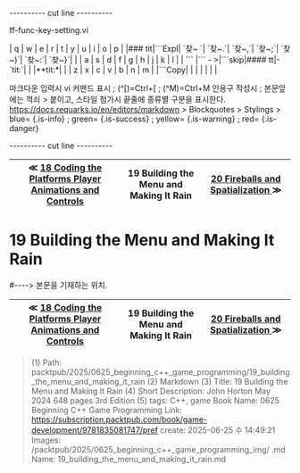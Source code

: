 
---------- cut line ----------

ff-func-key-setting.vi

| q     | w     | e     | r     | t     | y     | u     | i     | o     | p     |
|### tit|\`\`\`Expl| \`찾~ \`| \`찾~.\`| \`찾~,\`| \`찾~;\`| \`찾~)\`| \`찾~:\`| \`찾~}\`|       |
| a     | s     | d     | f     | g     | h     | j     | k     | l     |
| \`\`\`   |\`\`\` - >|\`\`\`skip|#### tt|-\`tit:\`|       |       |**tit:*|       |
| z     | x     | c     | v     | b     | n     | m     |
|\`\`\`Copy|       |       |       |       |       |       |

마크다운 입력시 vi 커맨드 표시 ; (^[)=Ctrl+[ ; (^M)=Ctrl+M
인용구 작성시 ; 본문앞에는 꺽쇠 > 붙이고, 스타일 첨가시 끝줄에 종류별 구분을 표시한다.
https://docs.requarks.io/en/editors/markdown > Blockquotes > Stylings >
blue= {.is-info} ; green= {.is-success} ; yellow= {.is-warning} ; red= {.is-danger}

---------- cut line ----------

| ≪ [ 18 Coding the Platforms Player Animations and Controls ](/packtpub/2025/0625_beginning_c++_game_programming/18_coding_the_platforms_player_animations_and_controls) | 19 Building the Menu and Making It Rain | [ 20 Fireballs and Spatialization ](/packtpub/2025/0625_beginning_c++_game_programming/20_fireballs_and_spatialization) ≫ |
|:----:|:----:|:----:|

# 19 Building the Menu and Making It Rain
#----> 본문을 기재하는 위치.



| ≪ [ 18 Coding the Platforms Player Animations and Controls ](/packtpub/2025/0625_beginning_c++_game_programming/18_coding_the_platforms_player_animations_and_controls) | 19 Building the Menu and Making It Rain | [ 20 Fireballs and Spatialization ](/packtpub/2025/0625_beginning_c++_game_programming/20_fireballs_and_spatialization) ≫ |
|:----:|:----:|:----:|

> (1) Path: packtpub/2025/0625_beginning_c++_game_programming/19_building_the_menu_and_making_it_rain
> (2) Markdown
> (3) Title: 19 Building the Menu and Making It Rain
> (4) Short Description: John Horton May 2024 648 pages 3rd Edition
> (5) tags: C++, game
> Book Name: 0625 Beginning C++ Game Programming
> Link: https://subscription.packtpub.com/book/game-development/9781835081747/pref
> create: 2025-06-25 수 14:49:21
> Images: /packtpub/2025/0625_beginning_c++_game_programming_img/
> .md Name: 19_building_the_menu_and_making_it_rain.md

